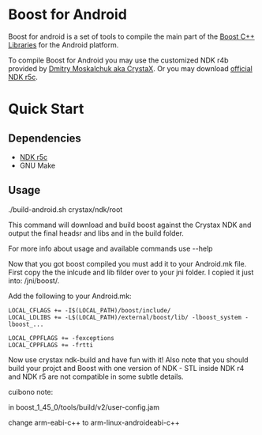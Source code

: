 # Boost for Android
Boost for android is a set of tools to compile the main part of the [Boost C++ Libraries](http://www.boost.org/) for the Android platform.

To compile Boost for Android you may use the customized NDK r4b provided by [Dmitry Moskalchuk aka CrystaX](http://www.crystax.net/android/ndk.php).
Or you may download [official NDK r5c](http://developer.android.com).

# Quick Start

## Dependencies

 * [NDK r5c](http://developer.android.com)
 * GNU Make

## Usage

./build-android.sh crystax/ndk/root

This command will download and build boost against the Crystax NDK and output the final headsr and libs and in the build folder.

For more info about usage and available commands use --help

Now that you got boost compiled you must add it to your Android.mk file. First copy the the inlcude and lib filder over to your jni folder. I copied it just into: /jni/boost/.

Add the following to your Android.mk:

    LOCAL_CFLAGS += -I$(LOCAL_PATH)/boost/include/ 
    LOCAL_LDLIBS += -L$(LOCAL_PATH)/external/boost/lib/ -lboost_system -lboost_...

    LOCAL_CPPFLAGS += -fexceptions
    LOCAL_CPPFLAGS += -frtti

Now use crystax ndk-build and have fun with it!
Also note that you should build your projct and Boost with one version of NDK -
STL inside NDK r4 and NDK r5 are not compatible in some subtle details.

cuibono note:

in boost_1_45_0/tools/build/v2/user-config.jam

change arm-eabi-c++ to arm-linux-androideabi-c++ 


